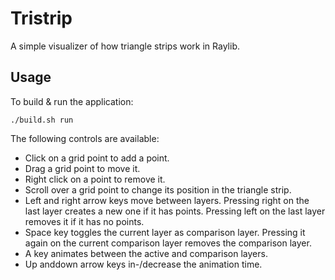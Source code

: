 # Tristrip

A simple visualizer of how triangle strips work in Raylib.

## Usage

To build & run the application:
```console
./build.sh run
```

The following controls are available:
- Click on a grid point to add a point.
- Drag a grid point to move it.
- Right click on a point to remove it.
- Scroll over a grid point to change its position in the triangle strip.
- Left and right arrow keys move between layers. Pressing right on the last layer creates a new one if it has points. Pressing left on the last layer removes it if it has no points.
- Space key toggles the current layer as comparison layer. Pressing it again on the current comparison layer removes the comparison layer.
- A key animates between the active and comparison layers.
- Up anddown arrow keys in-/decrease the animation time.

